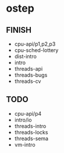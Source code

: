 # ostep

## FINISH

- cpu-api/p1,p2,p3
- cpu-sched-lottery
- dist-intro
- intro
- threads-api
- threads-bugs
- threads-cv

## TODO

- cpu-api/p4
- intro/io
- threads-intro
- threads-locks
- threads-sema
- vm-intro
